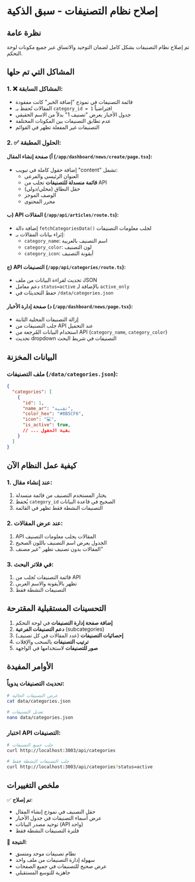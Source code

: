 # إصلاح نظام التصنيفات - سبق الذكية

## نظرة عامة
تم إصلاح نظام التصنيفات بشكل كامل لضمان التوحيد والاتساق عبر جميع مكونات لوحة التحكم.

## المشاكل التي تم حلها

### 1. ❌ المشاكل السابقة:
- قائمة التصنيفات في نموذج "إضافة الخبر" كانت مفقودة
- المقالات تُحفظ بـ `category_id = 1` افتراضياً
- جدول الأخبار يعرض "تصنيف 1" بدلاً من الاسم الحقيقي
- عدم تطابق التصنيفات بين المكونات المختلفة
- التصنيفات غير المفعلة تظهر في القوائم

### 2. ✅ الحلول المطبقة:

#### أ) صفحة إنشاء المقال (`/app/dashboard/news/create/page.tsx`):
- إضافة حقول كاملة في تبويب "content" تشمل:
  - العنوان الرئيسي والفرعي
  - **قائمة منسدلة للتصنيفات** تجلب من API
  - حقل النطاق (محلي/دولي)
  - الوصف الموجز
  - محرر المحتوى

#### ب) API المقالات (`/app/api/articles/route.ts`):
- إضافة دالة `fetchCategoriesData()` لجلب معلومات التصنيفات
- إثراء بيانات المقالات بـ:
  - `category_name`: اسم التصنيف بالعربية
  - `category_color`: لون التصنيف
  - `category_icon`: أيقونة التصنيف

#### ج) API التصنيفات (`/app/api/categories/route.ts`):
- تحديث لقراءة البيانات من ملف JSON
- دعم معامل `status=active` بالإضافة لـ `active_only`
- حفظ التحديثات في `/data/categories.json`

#### د) صفحة إدارة الأخبار (`/app/dashboard/news/page.tsx`):
- إزالة التصنيفات المحلية الثابتة
- جلب التصنيفات من API عند التحميل
- استخدام البيانات المُرجعة من API (`category_name`, `category_color`)
- تحديث dropdown التصنيفات في شريط البحث

## البيانات المخزنة

### ملف التصنيفات (`/data/categories.json`):
```json
{
  "categories": [
    {
      "id": 1,
      "name_ar": "تقنية",
      "color_hex": "#8B5CF6",
      "icon": "💻",
      "is_active": true,
      // ... بقية الحقول
    }
  ]
}
```

## كيفية عمل النظام الآن

### 1. عند إنشاء مقال:
1. يختار المستخدم التصنيف من قائمة منسدلة
2. يُحفظ `category_id` الصحيح في قاعدة البيانات
3. التصنيفات النشطة فقط تظهر في القائمة

### 2. عند عرض المقالات:
1. API المقالات يجلب معلومات التصنيف
2. الجدول يعرض اسم التصنيف باللون الصحيح
3. المقالات بدون تصنيف تظهر "غير مصنف"

### 3. في فلاتر البحث:
1. قائمة التصنيفات تُجلب من API
2. تظهر بالأيقونة والاسم العربي
3. التصنيفات النشطة فقط

## التحسينات المستقبلية المقترحة

1. **إضافة صفحة إدارة التصنيفات** في لوحة التحكم
2. **دعم التصنيفات الفرعية** (subcategories)
3. **إحصائيات التصنيفات** (عدد المقالات في كل تصنيف)
4. **ترتيب التصنيفات** بالسحب والإفلات
5. **صور للتصنيفات** لاستخدامها في الواجهة

## الأوامر المفيدة

### تحديث التصنيفات يدوياً:
```bash
# عرض التصنيفات الحالية
cat data/categories.json

# تعديل التصنيفات
nano data/categories.json
```

### اختبار API التصنيفات:
```bash
# جلب جميع التصنيفات
curl http://localhost:3003/api/categories

# جلب التصنيفات النشطة فقط
curl http://localhost:3003/api/categories?status=active
```

## ملخص التغييرات

✅ **تم إصلاح**:
- حقل التصنيف في نموذج إنشاء المقال
- عرض أسماء التصنيفات في جدول الأخبار
- توحيد مصدر البيانات (API واحد)
- فلترة التصنيفات النشطة فقط

🎯 **النتيجة**:
- نظام تصنيفات موحد ومتسق
- سهولة إدارة التصنيفات من ملف واحد
- عرض صحيح للتصنيفات في جميع الصفحات
- جاهزية للتوسع المستقبلي 